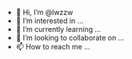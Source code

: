 - 👋 Hi, I’m @lwzzw
- 👀 I’m interested in ...
- 🌱 I’m currently learning ...
- 💞️ I’m looking to collaborate on ...
- 📫 How to reach me ...

<!---
lwzzw/lwzzw is a ✨ special ✨ repository because its `README.md` (this file) appears on your GitHub profile.
You can click the Preview link to take a look at your changes.
--->
